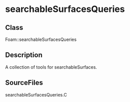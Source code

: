 # searchableSurfacesQueries 
## Class
Foam::searchableSurfacesQueries

## Description
A collection of tools for searchableSurfaces.

## SourceFiles
searchableSurfacesQueries.C

